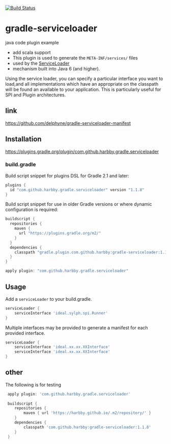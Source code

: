 [![Build Status](https://travis-ci.org/harbby/gradle-serviceloader.svg?branch=master)](https://travis-ci.org/harbby/gradle-serviceloader)

# gradle-serviceloader
java code  plugin example

+ add scala support
+ This plugin is used to generate the ```META-INF/services/``` files 
+ used by the [ServiceLoader](https://docs.oracle.com/javase/8/docs/api/java/util/ServiceLoader.html)
+ mechanism built into Java 6 (and higher). 

Using the service loader, you can specify a particular interface you want to load,and all implementations
which have an appropriate on the classpath will be found an available to your application.  This is particularly useful for SPI and Plugin
architectures.

## link
https://github.com/delphyne/gradle-serviceloader-manifest

## Installation

https://plugins.gradle.org/plugin/com.github.harbby.gradle.serviceloader

### build.gradle
Build script snippet for plugins DSL for Gradle 2.1 and later:
```groovy
plugins {
  id "com.github.harbby.gradle.serviceloader" version "1.1.8"
}
```
Build script snippet for use in older Gradle versions or where dynamic configuration is required:
```groovy
buildscript {
  repositories {
    maven {
      url "https://plugins.gradle.org/m2/"
    }
  }
  dependencies {
    classpath "gradle.plugin.com.github.harbby:gradle-serviceloader:1.1.8"
  }
}

apply plugin: "com.github.harbby.gradle.serviceloader"
```

## Usage

Add a `serviceLoader` to your build.gradle.

```groovy
serviceLoader {
    serviceInterface 'ideal.sylph.spi.Runner'
}
```

Multiple interfaces may be provided to generate a manifest for each provided interface.

```groovy
serviceLoader {
    serviceInterface 'ideal.xx.xx.XXInterface'
    serviceInterface 'ideal.xx.xx.XXInterface'
}
```

## other
The following is for testing
```groovy
 apply plugin: 'com.github.harbby.gradle.serviceloader'
 
 buildscript {
 	repositories {
 		maven { url 'https://harbby.github.io/.m2/repository/' }
 	}
 	dependencies {
 		classpath 'com.github.harbby:gradle-serviceloader:1.1.8'
 	}
 }
 ```
